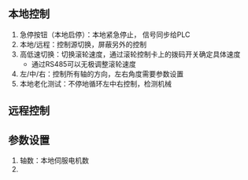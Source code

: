 ## 本地控制
1. 急停按钮（本地启停）：本地紧急停止， 信号同步给PLC
2. 本地/远程：控制源切换，屏蔽另外的控制
3. 高低速切换：切换滚轮速度，通过滚轮控制卡上的拨码开关确定具体速度
	- 通过RS485可以无极调整滚轮速度
4. 左/中/右：控制所有轴的方向，左右角度需要参数设置
5. 本地老化测试：不停地循环左中右控制，检测机械

## 远程控制
### 


## 参数设置
1. 轴数：本地伺服电机数
2. 